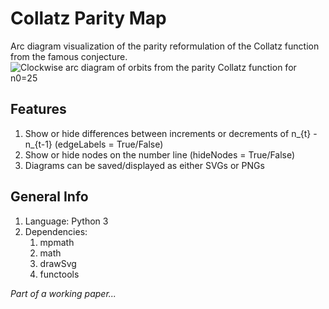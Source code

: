 # Collatz Parity Map
Arc diagram visualization of the parity reformulation of the Collatz function from the famous conjecture.
![Clockwise arc diagram of orbits from the parity Collatz function for n0=25](https://github.com/flacle/Collatz/n_0_25.svg?raw=true)

## Features
1. Show or hide differences between increments or decrements of n_{t} - n_{t-1} (edgeLabels = True/False)
1. Show or hide nodes on the number line (hideNodes = True/False)
2. Diagrams can be saved/displayed as either SVGs or PNGs

## General Info
1. Language: Python 3
1. Dependencies:
   1. mpmath
   1. math
   1. drawSvg
   1. functools

*Part of a working paper...*
